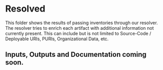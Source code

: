 # Resolved

This folder shows the results of passing inventories through our resolver. The resolver tries to enrich each 
artifact with additional information not currently present. This can include but is not limited to Source-Code / 
Deployable URIs, PURls, Organizational Data, etc.

## Inputs, Outputs and Documentation coming soon.
